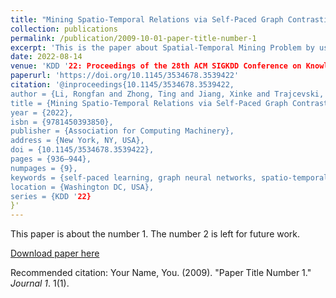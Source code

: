```yaml
---
title: "Mining Spatio-Temporal Relations via Self-Paced Graph Contrastive Learning"
collection: publications
permalink: /publication/2009-10-01-paper-title-number-1
excerpt: 'This is the paper about Spatial-Temporal Mining Problem by using Self-Paced Graph Contrastive Learning(SPGCL)'
date: 2022-08-14
venue: 'KDD '22: Proceedings of the 28th ACM SIGKDD Conference on Knowledge Discovery and Data Mining'
paperurl: 'https://doi.org/10.1145/3534678.3539422'
citation: '@inproceedings{10.1145/3534678.3539422,
author = {Li, Rongfan and Zhong, Ting and Jiang, Xinke and Trajcevski, Goce and Wu, Jin and Zhou, Fan},
title = {Mining Spatio-Temporal Relations via Self-Paced Graph Contrastive Learning},
year = {2022},
isbn = {9781450393850},
publisher = {Association for Computing Machinery},
address = {New York, NY, USA},
doi = {10.1145/3534678.3539422},
pages = {936–944},
numpages = {9},
keywords = {self-paced learning, graph neural networks, spatio-temporal learning, contrastive learning},
location = {Washington DC, USA},
series = {KDD '22}
}'
---
```

This paper is about the number 1. The number 2 is left for future work.

[Download paper here](http://academicpages.github.io/files/paper1.pdf)

Recommended citation: Your Name, You. (2009). "Paper Title Number 1." <i>Journal 1</i>. 1(1).
